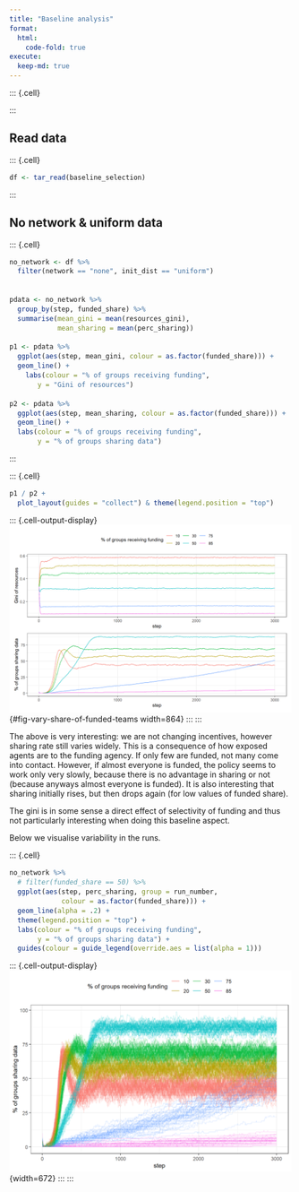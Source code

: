```yaml
---
title: "Baseline analysis"
format: 
  html:
    code-fold: true
execute:
  keep-md: true
---
```



::: {.cell}

:::


## Read data


::: {.cell}

```{.r .cell-code}
df <- tar_read(baseline_selection)
```
:::



## No network & uniform data

::: {.cell}

```{.r .cell-code}
no_network <- df %>% 
  filter(network == "none", init_dist == "uniform")


pdata <- no_network %>% 
  group_by(step, funded_share) %>% 
  summarise(mean_gini = mean(resources_gini),
            mean_sharing = mean(perc_sharing))

p1 <- pdata %>%  
  ggplot(aes(step, mean_gini, colour = as.factor(funded_share))) +
  geom_line() +
    labs(colour = "% of groups receiving funding",
       y = "Gini of resources")

p2 <- pdata %>%  
  ggplot(aes(step, mean_sharing, colour = as.factor(funded_share))) +
  geom_line() +
  labs(colour = "% of groups receiving funding",
       y = "% of groups sharing data") 
```
:::

::: {.cell}

```{.r .cell-code}
p1 / p2 +
  plot_layout(guides = "collect") & theme(legend.position = "top")
```

::: {.cell-output-display}
![Gini index and % of groups sharing data dependant on grant size](01-analyse-baseline_files/figure-html/fig-vary-share-of-funded-teams-1.png){#fig-vary-share-of-funded-teams width=864}
:::
:::


The above is very interesting: we are not changing incentives, however sharing 
rate still varies widely. This is a consequence of how exposed agents are to
the funding agency. If only few are funded, not many come into contact. However,
if almost everyone is funded, the policy seems to work only very slowly, because
there is no advantage in sharing or not (because anyways almost everyone is
funded). It is also interesting that sharing initially rises, but then drops 
again (for low values of funded share). 

The gini is in some sense a direct effect of selectivity of funding and thus not
particularly interesting when doing this baseline aspect.


Below we visualise variability in the runs.

::: {.cell}

```{.r .cell-code}
no_network %>% 
  # filter(funded_share == 50) %>% 
  ggplot(aes(step, perc_sharing, group = run_number,
             colour = as.factor(funded_share))) +
  geom_line(alpha = .2) +
  theme(legend.position = "top") +
  labs(colour = "% of groups receiving funding",
       y = "% of groups sharing data") +
  guides(colour = guide_legend(override.aes = list(alpha = 1)))
```

::: {.cell-output-display}
![](01-analyse-baseline_files/figure-html/variability-1.png){width=672}
:::
:::
